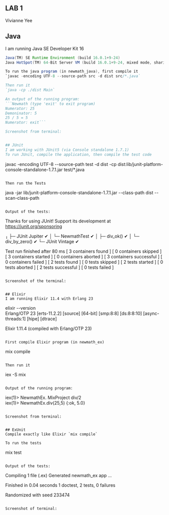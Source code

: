 ## LAB 1
Vivianne Yee

## Java
I am running Java SE Developer Kit 16
```java 16.0.1 2021-04-20
Java(TM) SE Runtime Environment (build 16.0.1+9-24)
Java HotSpot(TM) 64-Bit Server VM (build 16.0.1+9-24, mixed mode, sharing)```

To run the java program (in newmath_java), first compile it
`javac -encoding UTF-8 --source-path src -d dist src/*.java`

Then run it
`java -cp ./dist Main`

An output of the running program:
```Newmath (type 'exit' to exit program)
Numerator: 25
Demoninator: 5
25 / 5 = 5
Numerator: exit```

Screenshot from terminal:


## JUnit
I am working with JUnit5 (via Console standalone 1.7.1)
To run JUnit, compile the application, then compile the test code

```
javac -encoding UTF-8 --source-path test -d dist -cp dist:lib/junit-platform-console-standalone-1.7.1.jar test/*.java
```

Then run the Tests
```
java -jar lib/junit-platform-console-standalone-1.7.1.jar --class-path dist --scan-class-path
```

Output of the tests:
```
Thanks for using JUnit! Support its development at https://junit.org/sponsoring

╷
├─ JUnit Jupiter ✔
│  └─ NewmathTest ✔
│     ├─ div_ok() ✔
│     └─ div_by_zero() ✔
└─ JUnit Vintage ✔

Test run finished after 80 ms
[         3 containers found      ]
[         0 containers skipped    ]
[         3 containers started    ]
[         0 containers aborted    ]
[         3 containers successful ]
[         0 containers failed     ]
[         2 tests found           ]
[         0 tests skipped         ]
[         2 tests started         ]
[         0 tests aborted         ]
[         2 tests successful      ]
[         0 tests failed          ]
```

Screenshot of the terminal:


## Elixir
I am running Elixir 11.4 with Erlang 23
```
elixir --version   
Erlang/OTP 23 [erts-11.2.2] [source] [64-bit] [smp:8:8] [ds:8:8:10] [async-threads:1] [hipe] [dtrace]

Elixir 1.11.4 (compiled with Erlang/OTP 23)
```

First compile Elixir program (in newmath_ex)
```
mix compile
```

Then run it
```
iex -S mix
```

Output of the running program:
```
iex(1)> NewmathEx.
MixProject    div/2         
iex(1)> NewmathEx.div(25,5)
{:ok, 5.0}
```

Screenshot from terminal:


## ExUnit
Compile exactly like Elixir `mix compile`

To run the tests
```
mix test
```

Output of the tests:
```
Compiling 1 file (.ex)
Generated newmath_ex app
...

Finished in 0.04 seconds
1 doctest, 2 tests, 0 failures

Randomized with seed 233474
```

Screenshot of terminal:
